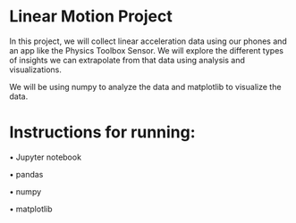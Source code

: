 # Linear Motion Project
In this project, we will collect linear acceleration data using our phones and an app like the Physics Toolbox Sensor. 
We will explore the different types of insights we can extrapolate from that data using analysis and visualizations.

We will be using numpy to analyze the data and matplotlib to visualize the data.

# Instructions for running: 

• Jupyter notebook 

• pandas 

• numpy

• matplotlib
